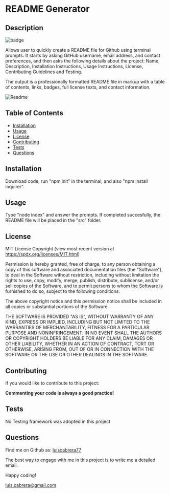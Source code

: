 

# README Generator

## Description
![badge](https://img.shields.io/badge/license-MIT-blue)

Allows user to quickly create a README file for Github using terminal prompts. It starts by asking GitHub username, email address, and contact preferences, and then asks the following details about the project: Name, Description, Installation Instructions, Usage Instructions, License, Contributing Guidelines and Testing. 

The output is a professionally formatted README file in markup with a table of contents, links, badges, full license texts, and contact information.

![Readme](https://user-images.githubusercontent.com/54341829/114362651-2f12be80-9b3d-11eb-8edd-916a519eb052.png)

## Table of Contents
- [Installation](#installation)
- [Usage](#usage)
- [License](#license)
- [Contributing](#contributing)
- [Tests](#tests)
- [Questions](#questions)

## Installation
Download code, run "npm init" in the terminal, and also "npm install inquirer".

## Usage
Type "node index" and answer the prompts. If completed succesfully, the README file will be placed in the "src" folder.

## License

MIT License Copyright
(view most recent version at https://spdx.org/licenses/MIT.html)

Permission is hereby granted, free of charge, to any person obtaining a copy 
of this software and associated documentation files (the "Software"), to deal 
in the Software without restriction, including without limitation the rights 
to use, copy, modify, merge, publish, distribute, sublicense, and/or sell 
copies of the Software, and to permit persons to whom the Software is 
furnished to do so, subject to the following conditions:

The above copyright notice and this permission notice shall be included in all 
copies or substantial portions of the Software.

THE SOFTWARE IS PROVIDED "AS IS", WITHOUT WARRANTY OF ANY KIND, EXPRESS OR 
IMPLIED, INCLUDING BUT NOT LIMITED TO THE WARRANTIES OF MERCHANTABILITY, 
FITNESS FOR A PARTICULAR PURPOSE AND NONINFRINGEMENT. IN NO EVENT SHALL THE 
AUTHORS OR COPYRIGHT HOLDERS BE LIABLE FOR ANY CLAIM, DAMAGES OR OTHER 
LIABILITY, WHETHER IN AN ACTION OF CONTRACT, TORT OR OTHERWISE, ARISING FROM, 
OUT OF OR IN CONNECTION WITH THE SOFTWARE OR THE USE OR OTHER DEALINGS IN THE 
SOFTWARE.

## Contributing
If you would like to contribute to this project:

**Commenting your code is always a good practice!**

## Tests
No Testing framework was adopted in this project

## Questions
Find me on Github as: [luiscabrera77](https://github.com/luiscabrera77)

The best way to engage with me in this project is to write me a detailed email. 

Happy coding!

luis.cabrera@gmail.com
